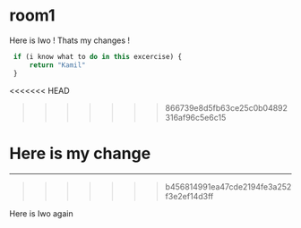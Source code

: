 # room1


Here is Iwo ! Thats my changes !
```javascript
 if (i know what to do in this excercise) {
     return "Kamil"
 }
```
<<<<<<< HEAD
>>>>>>> 866739e8d5fb63ce25c0b04892316af96c5e6c15



Here is my change
=======
---
>>>>>>> b456814991ea47cde2194fe3a252f3e2ef14d3ff

Here is Iwo again